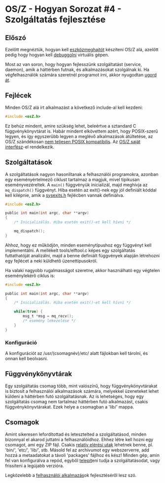 OS/Z - Hogyan Sorozat #4 - Szolgáltatás fejlesztése
===================================================

Előszó
------

Ezelőtt megnéztük, hogyan kell [eszközmeghajtót](https://gitlab.com/bztsrc/osz/blob/master/docs/howto3-driver.md) készíteni OS/Z
alá, azelőtt pedig hogy hogyan kell [debuggolni](https://gitlab.com/bztsrc/osz/blob/master/docs/howto2-debug.md) virtuális gépen.

Most az van soron, hogy hogyan fejlesszünk szolgáltatást (service, daemon), amik a háttérben futnak, és alkalmazásokat szolgálnak
ki. Ha végfelhasználók számára szeretnél programot írni, akkor nyugodtan [ugord át](https://gitlab.com/bztsrc/osz/blob/master/docs/howto5-app.md).

Fejlécek
--------

Minden OS/Z alá írt alkalmazást a következő include-al kell kezdeni:

```c
#include <osZ.h>
```

Ez behúz mindent, amire szükség lehet, beleértve a sztandard C függvénykönyvtárat is. Habár mindent elkövettem azért, hogy
POSIX-szerű legyen, és így egyszerűbb legyen a meglévő alkalmazások átültetése, az OS/Z szándékosan
[nem teljesen POSIX kompatíbilis](https://gitlab.com/bztsrc/osz/blob/master/docs/posix.md).
Az [OS/Z saját interfész](https://gitlab.com/bztsrc/osz/blob/master/docs/refusr.md)-el rendelkezik.

Szolgáltatások
--------------

A szolgáltatások nagyon hasonlítanak a felhasználói programokra, azonban egy eseményértelmező ciklust tartalmaz a magjuk, mivel
tipikusan eseményvezéreltek. A `main()` függvényük inicializál, majd meghívja az `mq_dispatch()` függvényt. Hiba esetén az exit()-nek
egy jól definiált kóddal kell kilépnie, amik a [sysexits.h](https://gitlab.com/bztsrc/osz/blob/master/include/osZ/sysexits.h)
fejlécben vannak definiálva.

```c
#include <osZ.h>

public int main(int argc, char **argv)
{
    /* Inicializálás. Hiba esetén exit()-et kell hívni */

    mq_dispatch();
}
```
Ahhoz, hogy ez működjön, minden eseménytípushoz egy függvényt kell implementálni. A mellékelt tools/elftool.c képes egy
szolgáltatás futtathatóját analizálni, majd a benne definiált függvények alapján létrehozni egy fejlécet a neki küldhető
üzenettípusokról.

Ha valaki nagyobb rugalmasságot szeretne, akkor használható egy végtelen eseménylekérő ciklus is:

```c
#include <osZ.h>

public int main(int argc, char **argv)
{
    /* Inicializálás. Hiba esetén exit()-et kell hívni */

    while(true) {
        msg_t *msg = mq_recv();
        /* esemény lekezelése */
    }
}
```

### Konfiguráció

A konfigurációt az /usr/(csomagnév)/etc/ alatt fájlokban kell tárolni, és onnan kell beolvasni.

Függvénykönyvtárak
------------------

Egy szolgáltatás csomag több, mint valószínű, hogy függvénykönyvtárakat is biztosít a felhasználói alkalmazások számára,
melyekkel üzeneteket lehet küldeni a háttérben futó szolgáltatásnak. Az is lehetséges, hogy egy szolgáltatás csomag nem
tartalmaz háttérben futó alkalmazást, csakis függvénykönyvtárakat. Ezek helye a csomagban a 'lib/' mappa.

Csomagok
--------

Amint sikeresen lefordítottad és letesztelted a szolgáltatásod, minden bizonnyal el akarod juttatni a felhasználóidhoz.
Ehhez létre kell hozni egy csomagot, ami egy ZIP fájl. Csakis [relatív elérési utak](https://gitlab.com/bztsrc/osz/blob/master/docs/vfs.md#usr)
lehetnek benne, pl. 'bin/', 'etc/', 'lib/', stb. Másold fel az archívumot egy webszerverre, add hozzá a metaadatokat
a távoli 'packages' fájlhoz és kész! Minden gép, amin fel van konfigurálva a repód, egyből [telepít](https://gitlab.com/bztsrc/osz/blob/master/docs/howto7-install.md)eni
tudja a szolgáltatásodat, vagy frissíteni a legújabb verzióra.

Legközelebb a [felhasználói alkalmazás](https://gitlab.com/bztsrc/osz/blob/master/docs/howto5-app.md)ok fejlesztéséről lesz szó.

